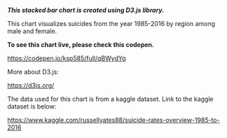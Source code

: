 **_This stacked bar chart is created using D3.js library._**

This chart visualizes suicides from the year 1985-2016 by region among male and female.

**To see this chart live, please check this codepen.**

https://codepen.io/ksp585/full/qBWydYq

More about D3.js:

https://d3js.org/

The data used for this chart is from a kaggle dataset. Link to the kaggle dataset is below:

https://www.kaggle.com/russellyates88/suicide-rates-overview-1985-to-2016
